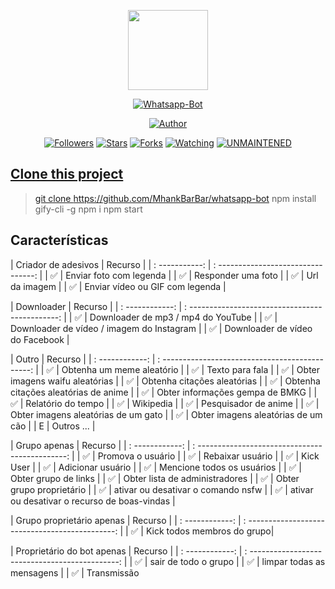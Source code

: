 <p align="center">
<img src="https://raw.githubusercontent.com/mhankbarbar/whatsapp-bot/master/media/img/Kaguya.png" width="128" height="128"/>
</p>
<p align="center">
<a href="#"><img title="Whatsapp-Bot" src="https://img.shields.io/badge/Whatsapp Bot-green?colorA=%23ff0000&colorB=%23017e40&style=for-the-badge"></a>
</p>
<p align="center">
<a href="https://github.com/mhankbarbar"><img title="Author" src="https://img.shields.io/badge/Author-mhankbarbar-red.svg?style=for-the-badge&logo=github"></a>
</p>
<p align="center">
<a href="https://github.com/mhankbarbar/followers"><img title="Followers" src="https://img.shields.io/github/followers/mhankbarbar?color=blue&style=flat-square"></a>
<a href="https://github.com/mhankbarbar/whatsapp-bot/stargazers/"><img title="Stars" src="https://img.shields.io/github/stars/mhankbarbar/whatsapp-bot?color=red&style=flat-square"></a>
<a href="https://github.com/mhankbarbar/whatsapp-bot/network/members"><img title="Forks" src="https://img.shields.io/github/forks/mhankbarbar/whatsapp-bot?color=red&style=flat-square"></a>
<a href="https://github.com/mhankbarbar/whatsapp-bot/watchers"><img title="Watching" src="https://img.shields.io/github/watchers/mhankbarbar/whatsapp-bot?label=Watchers&color=blue&style=flat-square"></a>
<a href="#"><img title="UNMAINTENED" src="https://img.shields.io/badge/UNMAINTENED-YES-blue.svg"</a>
</p>

## Clone this project

> git clone https://github.com/MhankBarBar/whatsapp-bot
> npm install gify-cli -g
> npm i
> npm start

## Características

 |  Criador de adesivos |  Recurso |
 |  : -----------: |  : --------------------------------: |
 |  ✅ |  Enviar foto com legenda |
 |  ✅ |  Responder uma foto |
 |  ✅ |  Url da imagem |
 |  ✅ |  Enviar vídeo ou GIF com legenda |


 |  Downloader |  Recurso |
 |  : ------------: |  : ---------------------------------------------: |
 |  ✅ |  Downloader de mp3 / mp4 do YouTube |
 |  ✅ |  Downloader de vídeo / imagem do Instagram |
 |  ✅ |  Downloader de vídeo do Facebook |


 |  Outro |  Recurso |
 |  : ------------: |  : ---------------------------------------------: |
 |  ✅ |  Obtenha um meme aleatório |
 |  ✅ |  Texto para fala |
 |  ✅ |  Obter imagens waifu aleatórias |
 |  ✅ |  Obtenha citações aleatórias |
 |  ✅ |  Obtenha citações aleatórias de anime |
 |  ✅ |  Obter informações gempa de BMKG |
 |  ✅ |  Relatório do tempo |
 |  ✅ |  Wikipedia |
 |  ✅ |  Pesquisador de anime |
 |  ✅ |  Obter imagens aleatórias de um gato |
 |  ✅ |  Obter imagens aleatórias de um cão |
 |  E |  Outros ... |


 |  Grupo apenas |  Recurso |
 |  : ------------: |  : ---------------------------------------------: |
 |  ✅ |  Promova o usuário |
 |  ✅ |  Rebaixar usuário |
 |  ✅ |  Kick User |
 |  ✅ |  Adicionar usuário |
 |  ✅ |  Mencione todos os usuários |
 |  ✅ |  Obter grupo de links |
 |  ✅ |  Obter lista de administradores |
 |  ✅ |  Obter grupo proprietário |
 |  ✅ |  ativar ou desativar o comando nsfw |
 |  ✅ |  ativar ou desativar o recurso de boas-vindas |


 |  Grupo proprietário apenas |  Recurso |
 |  : ------------: |  : ---------------------------------------------: |
 |  ✅ |  Kick todos membros do grupo|

 |  Proprietário do bot apenas |  Recurso |
 |  : ------------: |  : ---------------------------------------------: |
 |  ✅ |  sair de todo o grupo |
 |  ✅ |  limpar todas as mensagens |
 |  ✅ |  Transmissão 




